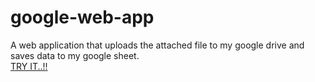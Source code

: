 # google-web-app
A web application that uploads the attached file to my google drive and saves data to my google sheet.<br>
<a href = "https://dixit-kmt.github.io/google-web-app/">TRY IT..!!</a>
